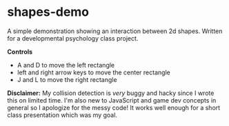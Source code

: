# shapes-demo
A simple demonstration showing an interaction between 2d shapes. Written for a developmental psychology class project.

**Controls**
* A and D to move the left rectangle
* left and right arrow keys to move the center rectangle
* J and L to move the right rectangle

**Disclaimer:** My collision detection is *very* buggy and hacky since I wrote this on limited time. I'm also new to JavaScript and game dev concepts in general so I apologize for the messy code! It works well enough for a short class presentation which was my goal.
